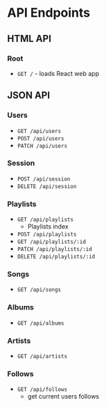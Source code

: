 # API Endpoints

## HTML API

### Root

- `GET /` - loads React web app

## JSON API

### Users

- `GET /api/users`
- `POST /api/users`
- `PATCH /api/users`

### Session

- `POST /api/session`
- `DELETE /api/session`

### Playlists

- `GET /api/playlists`
  - Playlists index
- `POST /api/playlists`
- `GET /api/playlists/:id`
- `PATCH /api/playlists/:id`
- `DELETE /api/playlists/:id`

### Songs

- `GET /api/songs`

### Albums

- `GET /api/albums`

### Artists

- `GET /api/artists`

### Follows

- `GET /api/follows`
  - get current users follows

